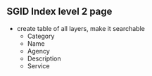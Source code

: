 ## SGID Index level 2 page

- create table of all layers, make it searchable
  - Category
  - Name
  - Agency
  - Description
  - Service
